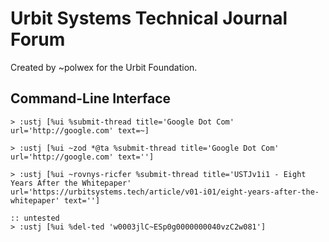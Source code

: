 # Urbit Systems Technical Journal Forum

Created by ~polwex for the Urbit Foundation.

##  Command-Line Interface

```hoon
> :ustj [%ui %submit-thread title='Google Dot Com' url='http://google.com' text=~]

> :ustj [%ui ~zod *@ta %submit-thread title='Google Dot Com' url='http://google.com' text='']

> :ustj [%ui ~rovnys-ricfer %submit-thread title='USTJv1i1 - Eight Years After the Whitepaper' url='https://urbitsystems.tech/article/v01-i01/eight-years-after-the-whitepaper' text='']

:: untested
> :ustj [%ui %del-ted 'w0003jlC~ESp0g0000000040vzC2w081']
```
